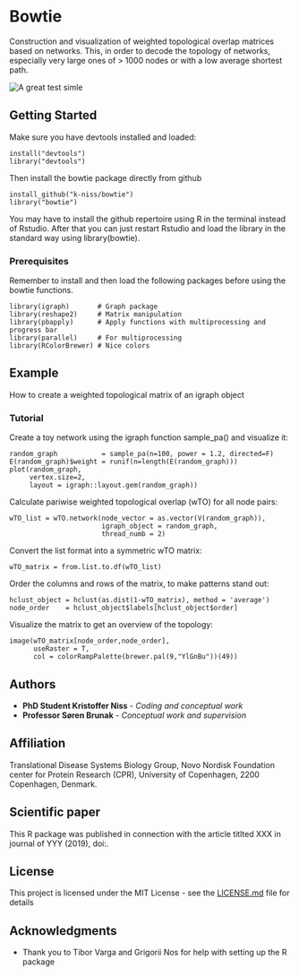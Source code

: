 # Bowtie

Construction and visualization of weighted topological overlap matrices based on networks. This, in order to decode the topology of networks, especially very large ones of > 1000 nodes or with a low average shortest path.

![A great test simle](https://i.cbc.ca/1.4986551.1548087152!/fileImage/httpImage/image.jpg_gen/derivatives/16x9_780/smile-emoji.jpg)

## Getting Started

Make sure you have devtools installed and loaded:
```
install("devtools")
library("devtools")
```

Then install the bowtie package directly from github
```
install_github("k-niss/bowtie")
library("bowtie")
```

You may have to install the github repertoire using R in the terminal instead of Rstudio. After that you can just restart Rstudio and load the library in the standard way using library(bowtie).

### Prerequisites

Remember to install and then load the following packages before using the bowtie functions.

```
library(igraph)       # Graph package
library(reshape2)     # Matrix manipulation
library(pbapply)      # Apply functions with multiprocessing and progress bar
library(parallel)     # For multiprocessing
library(RColorBrewer) # Nice colors
```

## Example

How to create a weighted topological matrix of an igraph object

### Tutorial

Create a toy network using the igraph function sample_pa() and visualize it:
```
random_graph           = sample_pa(n=100, power = 1.2, directed=F)
E(random_graph)$weight = runif(n=length(E(random_graph)))
plot(random_graph, 
     vertex.size=2, 
     layout = igraph::layout.gem(random_graph))
```


Calculate pariwise weighted topological overlap (wTO) for all node pairs:
```
wTO_list = wTO.network(node_vector = as.vector(V(random_graph)), 
                       igraph_object = random_graph, 
                       thread_numb = 2)
```


Convert the list format into a symmetric wTO matrix:
```
wTO_matrix = from.list.to.df(wTO_list)
```


Order the columns and rows of the matrix, to make patterns stand out:
```
hclust_object = hclust(as.dist(1-wTO_matrix), method = 'average')
node_order    = hclust_object$labels[hclust_object$order]
```


Visualize the matrix to get an overview of the topology:
```
image(wTO_matrix[node_order,node_order], 
      useRaster = T, 
      col = colorRampPalette(brewer.pal(9,"YlGnBu"))(49))
```

## Authors

* **PhD Student Kristoffer Niss** - *Coding and conceptual work* 
* **Professor Søren Brunak** - *Conceptual work and supervision* 

## Affiliation

Translational Disease Systems Biology Group, Novo Nordisk Foundation center for Protein Research (CPR), University of Copenhagen, 2200 Copenhagen, Denmark. 

## Scientific paper

This R package was published in connection with the article titlted XXX in journal of YYY (2019), doi:.

## License

This project is licensed under the MIT License - see the [LICENSE.md](LICENSE.md) file for details

## Acknowledgments

* Thank you to Tibor Varga and Grigorii Nos for help with setting up the R package
